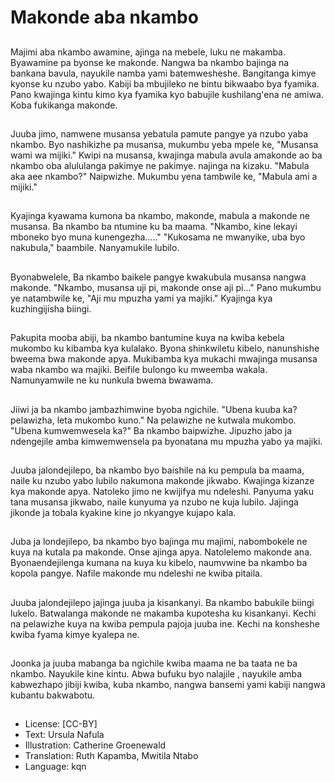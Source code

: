# Makonde aba nkambo

##
Majimi aba nkambo awamine, ajinga na mebele, luku ne makamba. Byawamine pa byonse ke makonde. Nangwa ba nkambo bajinga na bankana bavula, nayukile namba yami batemwesheshe. Bangitanga kimye kyonse ku nzubo yabo. Kabiji ba mbujileko ne bintu bikwaabo bya fyamika. Pano kwajinga kintu kimo kya fyamika kyo babujile kushilang'ena ne amiwa. Koba fukikanga makonde.

##
Juuba jimo, namwene musansa yebatula pamute pangye ya nzubo yaba nkambo. Byo nashikizhe pa musansa, mukumbu yeba mpele ke, "Musansa wami wa mijiki." Kwipi na musansa, kwajinga mabula avula amakonde ao ba nkambo oba alululanga pakimye ne pakimye. najinga na kizaku. "Mabula aka aee nkambo?" Naipwizhe. Mukumbu yena tambwile ke, "Mabula ami a mijiki."

##
Kyajinga kyawama kumona ba nkambo, makonde, mabula a makonde ne musansa. Ba nkambo ba ntumine ku ba maama. "Nkambo, kine lekayi mboneko byo muna kunengezha....." "Kukosama ne mwanyike, uba byo nakubula," baambile. Nanyamukile lubilo.

##
Byonabwelele, Ba nkambo baikele pangye kwakubula musansa nangwa makonde. "Nkambo, musansa uji pi, makonde onse aji pi..." Pano mukumbu ye natambwile ke, "Aji mu mpuzha yami ya majiki." Kyajinga kya kuzhingijisha biingi.

##
Pakupita mooba abiji, ba nkambo bantumine kuya na kwiba kebela mukombo ku kibamba kya kulalako. Byona shinkwiletu kibelo, nanunshishe bweema bwa makonde apya. Mukibamba kya mukachi mwajinga musansa waba nkambo wa majiki. Beifile bulongo ku mweemba wakala. Namunyamwile ne ku nunkula bwema bwawama.

##
Jiiwi ja ba nkambo jambazhimwine byoba ngichile. "Ubena kuuba ka? pelawizha, leta mukombo kuno." Na pelawizhe ne kutwala mukombo. "Ubena kumwemwesela ka?" Ba nkambo baipwizhe. Jipuzho jabo ja ndengejile amba kimwemwensela pa byonatana mu mpuzha yabo ya majiki.

##
Juuba jalondejilepo, ba nkambo byo baishile na ku pempula ba maama, naile ku nzubo yabo lubilo nakumona makonde jikwabo. Kwajinga kizanze kya makonde apya. Natoleko jimo ne kwijifya mu ndeleshi. Panyuma yaku tana musansa jikwabo, naile kunyuma ya nzubo ne kuja lubilo. Jajinga jikonde ja tobala kyakine kine jo nkyangye kujapo kala.

##
Juba ja londejilepo, ba nkambo byo bajinga mu majimi, nabombokele ne kuya na kutala pa makonde. Onse ajinga apya. Natolelemo makonde ana. Byonaendejilenga kumana na kuya ku kibelo, naumvwine ba nkambo ba kopola pangye. Nafile makonde mu ndeleshi ne kwiba pitaila.

##
Juuba jalondejilepo jajinga juuba ja kisankanyi. Ba nkambo babukile biingi lukelo. Batwalanga makonde ne makamba kupotesha ku kisankanyi. Kechi na pelawizhe kuya na kwiba pempula pajoja juuba ine. Kechi na konsheshe kwiba fyama kimye kyalepa ne.

##
Joonka ja juuba mabanga ba ngichile kwiba maama ne ba taata ne ba nkambo. Nayukile kine kintu. Abwa bufuku byo nalajile , nayukile amba kabwezhapo jibiji kwiba, kuba nkambo, nangwa bansemi yami kabiji nangwa kubantu bakwabotu.

##
* License: [CC-BY]
* Text: Ursula Nafula
* Illustration: Catherine Groenewald
* Translation: Ruth Kapamba, Mwitila Ntabo
* Language: kqn

